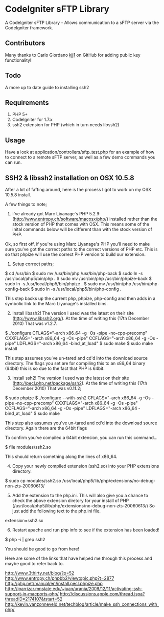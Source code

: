 # CodeIgniter sFTP Library

A CodeIgniter sFTP Library - Allows communication to a sFTP server via the CodeIgniter framework.


## Contributors

Many thanks to Carlo Giordano [kjj1](https://github.com/kjj1 "kjj1") on GitHub for adding public key functionality!

## Todo
A more up to date guide to installing ssh2


## Requirements

1. PHP 5+
2. CodeIgniter for 1.7.x
3. ssh2 extension for PHP (which in turn needs libssh2)


## Usage

Have a look at application/controllers/sftp_test.php for an example of how to connect
to a remote sFTP server, as well as a few demo commands you can run.


## SSH2 & libssh2 installation on OSX 10.5.8

After a lot of faffing around, here is the process I got to work on my OSX 10.5.8 install.

A few things to note;

1) I've already got Marc Liyanage's PHP 5.2.9 (http://www.entropy.ch/software/macosx/php/) installed rather than the stock version of PHP that comes with OSX.
This means some of the inital commands below will be different than with the stock version of PHP.


Ok, so first off, if you're using Marc Liyanage's PHP you'll need to make sure you've got the correct paths to the correct versions of PHP etc.
This is so that phpize will use the correct PHP version to build our extension.



1) Setup correct paths;

$ cd /usr/bin
$ sudo mv /usr/bin/php /usr/bin/php-back
$ sudo ln -s /usr/local/php5/bin/php .
$ sudo mv /usr/bin/php /usr/bin/phpize-back
$ sudo ln -s /usr/local/php5/bin/phpize .
$ sudo mv /usr/bin/php /usr/bin/php-config-back
$ sudo ln -s /usr/local/php5/bin/php-config .

This step backs up the current php, phpize, php-config and then adds in a symbolic link to the Marc Liyanage's installed bins.



2) Install libssh2! The version I used was the latest on their site (http://www.libssh2.org/). At the time of writing this (17th December 2010) That was v1.2.7.

$ ./configure CFLAGS="-arch x86_64 -g -Os -pipe -no-cpp-precomp" CXXFLAGS="-arch x86_64 -g -Os -pipe" CCFLAGS="-arch x86_64 -g -Os -pipe" LDFLAGS="-arch x86_64 -bind_at_load"
$ sudo make
$ sudo make install

This step assumes you've un-tared and cd'd into the download source directory. The flags you set are for compiling this to an x86_64 binary (64bit) this is so due to the fact that PHP is 64bit.



3) Install ssh2! The version I used was the latest on their site (http://pecl.php.net/package/ssh2). At the time of writing this (17th December 2010) That was v0.11.2;

$ sudo phpize
$ ./configure --with-ssh2 CFLAGS="-arch x86_64 -g -Os -pipe -no-cpp-precomp" CXXFLAGS="-arch x86_64 -g -Os -pipe" CCFLAGS="-arch x86_64 -g -Os -pipe" LDFLAGS="-arch x86_64 -bind_at_load"
$ sudo make

This step also assumes you've un-tared and cd'd into the download source directory. Again there are the 64bit flags

To confirm you've compiled a 64bit extension, you can run this command...

$ file modules/ssh2.so

This should return something along the lines of x86_64.



4) Copy your newly compiled extension (ssh2.so) into your PHP extensions directory.

$ sudo cp modules/ssh2.so /usr/local/php5/lib/php/extensions/no-debug-non-zts-20060613/



5) Add the extension to the php.ini. This will also give you a chance to check the above extension diretory for your install of PHP (/usr/local/php5/lib/php/extensions/no-debug-non-zts-20060613/)
So just add the following text to the php.ini file.

extension=ssh2.so



6) Restart apache and run php info to see if the extension has been loaded!

$ php -i | grep ssh2




You should be good to go from here!

Here are some of the links that have helped me through this process and maybe good to refer back to.

http://www.3thirty.net/blog/?p=52
http://www.entropy.ch/phpbb2/viewtopic.php?t=2877
http://php.net/manual/en/install.pecl.phpize.php
http://iparrizar.mnstate.edu/~juan/urania/2008/12/11/activating-ssh-support-in-macports-php/
http://discussions.apple.com/thread.jspa?threadID=2174107&tstart=52
http://kevin.vanzonneveld.net/techblog/article/make_ssh_connections_with_php/
